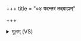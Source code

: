 +++
title = "०४ यदन्तरं तद्बाह्यम्"

+++
<details><summary>मूलम् (VS)</summary>

यदन्त॑रं॒ तद्बाह्यं॒ यद्बाह्यं॒ तदन्त॑रम्। क॒न्या॑नां वि॒श्वरू॑पाणां॒ मनो॑ गृभायौषधे ॥
</details>